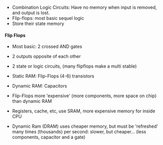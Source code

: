 - Combination Logic Circuits: Have no memory when input is removed, and output is lost.
- Flip-flops: most basic sequel logic
- Store their state memory
#### Flip Flops
- Most basic: 2 crossed AND gates
- 2 outputs opposite of each other
- 2 state or logic circuits, (many flipflops make a multi stable)

- Static RAM: Flip-Flops (4-6) transistors
- Dynamic RAM: Capacitors
- Flip-Flops more 'expensive' (more components, more space on chip) than dynamic RAM
- Registers, cache, etc, use SRAM, more expensive memory for inside CPU
- Dynamic Ram (DRAM) uses cheaper memory, but must be 'refreshed' many times (thousands) per second: slower, but cheaper... (less components, capacitor and a gate)